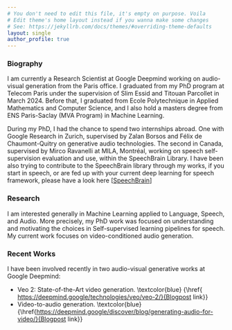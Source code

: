 ```yaml
---
# You don't need to edit this file, it's empty on purpose. Voila
# Edit theme's home layout instead if you wanna make some changes
# See: https://jekyllrb.com/docs/themes/#overriding-theme-defaults
layout: single
author_profile: true
---
```


### Biography
I am currently a Research Scientist at Google Deepmind working on audio-visual generation from the Paris office. I graduated from my PhD program at Telecom Paris under the supervision of Slim Essid and Titouan Parcollet in March 2024. Before that, I graduated from Ecole Polytechnique in Applied Mathematics and Computer Science, and I also hold a masters degree from ENS Paris-Saclay (MVA Program) in Machine Learning.

During my PhD, I had the chance to spend two internships abroad. One with Google Research in Zurich, supervised by Zalan Borsos and Félix de Chaumont-Quitry on generative audio technologies. The second in Canada, supervised by Mirco Ravanelli at MILA, Montréal, working on speech self-supervision evaluation and use, within the SpeechBrain Library. I have been also trying to contribute to the SpeechBrain library through my works, if you start in speech, or are fed up with your current deep learning for speech framework, please have a look here [<a href="https://github.com/speechbrain/benchmarks/tree/main/" target="_blank">SpeechBrain</a>]


### Research
I am interested generally in Machine Learning applied to Language, Speech, and Audio. More precisely, my PhD work was focused on understanding and motivating the choices in Self-supervised learning pipelines for speech. My current work focuses on video-conditioned audio generation.


### Recent Works
I have been involved recently in two audio-visual generative works at Google Deepmind:
* Veo 2: State-of-the-Art video generation. \textcolor{blue} {\href{
    https://deepmind.google/technologies/veo/veo-2/}{Blogpost link}}
* Video-to-audio generation. \textcolor{blue} {\href{https://deepmind.google/discover/blog/generating-audio-for-video/}{Blogpost link}}
